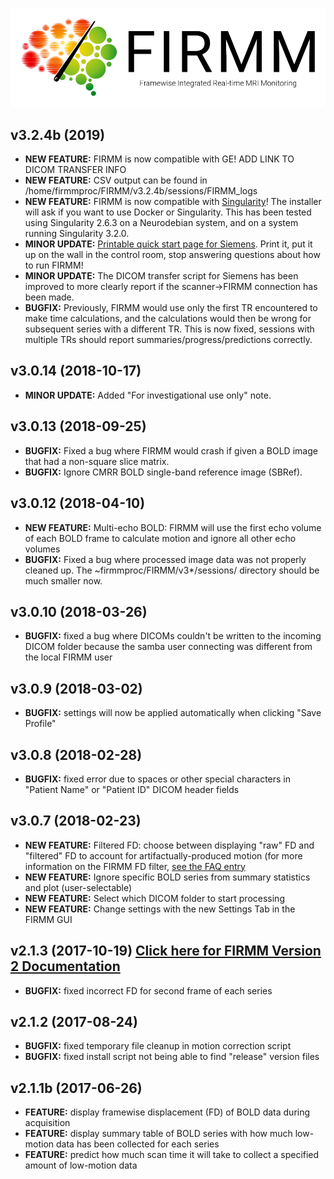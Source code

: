 ![Logo](img/FirmmLogo.png)

## v3.2.4b (2019)
* **NEW FEATURE:** FIRMM is now compatible with GE! ADD LINK TO DICOM TRANSFER INFO
* **NEW FEATURE:** CSV output can be found in /home/firmmproc/FIRMM/v3.2.4b/sessions/FIRMM_logs
* **NEW FEATURE:** FIRMM is now compatible with [Singularity](https://sylabs.io/singularity/)! The installer will ask if you want to use Docker or Singularity. This has been tested using Singularity 2.6.3 on a Neurodebian system, and on a system running Singularity 3.2.0.
* **MINOR UPDATE:** [Printable quick start page for Siemens](https://github.com/FIRMMsoftware/firmm_docs/raw/3.2/docs/FIRMM_Operator_Instructions_SIEMENS.pdf). Print it, put it up on the wall in the control room, stop answering questions about how to run FIRMM!
* **MINOR UPDATE:** The DICOM transfer script for Siemens has been improved to more clearly report if the scanner->FIRMM connection has been made.
* **BUGFIX:** Previously, FIRMM would use only the first TR encountered to make time calculations, and the calculations would then be wrong for subsequent series with a different TR. This is now fixed, sessions with multiple TRs should report summaries/progress/predictions correctly.

## v3.0.14 (2018-10-17)
* **MINOR UPDATE:** Added "For investigational use only" note.

## v3.0.13 (2018-09-25)
* **BUGFIX:** Fixed a bug where FIRMM would crash if given a BOLD image that had a non-square slice matrix.
* **BUGFIX:** Ignore CMRR BOLD single-band reference image (SBRef).

## v3.0.12 (2018-04-10)
* **NEW FEATURE:** Multi-echo BOLD: FIRMM will use the first echo volume of each BOLD frame to calculate motion and ignore all other echo volumes
* **BUGFIX:** Fixed a bug where processed image data was not properly cleaned up. The ~firmmproc/FIRMM/v3*/sessions/ directory should be much smaller now.

## v3.0.10 (2018-03-26)
* **BUGFIX:** fixed a bug where DICOMs couldn't be written to the incoming DICOM folder because the samba user connecting was different from the local FIRMM user

## v3.0.9 (2018-03-02)
* **BUGFIX:** settings will now be applied automatically when clicking "Save Profile"

## v3.0.8 (2018-02-28)
* **BUGFIX:** fixed error due to spaces or other special characters in "Patient Name" or "Patient ID" DICOM header fields

## v3.0.7 (2018-02-23)
* **NEW FEATURE:** Filtered FD: choose between displaying "raw" FD and "filtered" FD to account for artifactually-produced motion (for more information on the FIRMM FD filter, [see the FAQ entry](FAQ.md#what-is-the-firmm-fd-filter)
* **NEW FEATURE:** Ignore specific BOLD series from summary statistics and plot (user-selectable)
* **NEW FEATURE:** Select which DICOM folder to start processing
* **NEW FEATURE:** Change settings with the new Settings Tab in the FIRMM GUI

## v2.1.3 (2017-10-19) [Click here for FIRMM Version 2 Documentation](http://firmm.readthedocs.io/en/2.1.3/)
* **BUGFIX:** fixed incorrect FD for second frame of each series

## v2.1.2 (2017-08-24)
* **BUGFIX:** fixed temporary file cleanup in motion correction script
* **BUGFIX:** fixed install script not being able to find "release" version files

## v2.1.1b (2017-06-26)
* **FEATURE:** display framewise displacement (FD) of BOLD data during acquisition
* **FEATURE:** display summary table of BOLD series with how much low-motion data has been collected for each series
* **FEATURE:** predict how much scan time it will take to collect a specified amount of low-motion data
